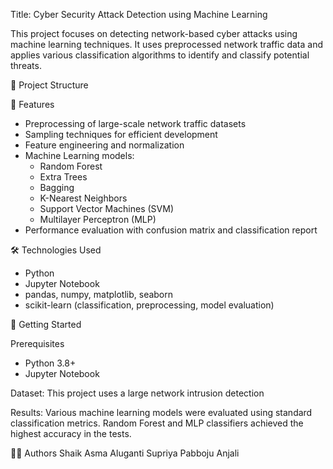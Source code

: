 Title: Cyber Security Attack Detection using Machine Learning

This project focuses on detecting network-based cyber attacks using machine learning techniques. It uses preprocessed network traffic data and applies various classification algorithms to identify and classify potential threats.

 📁 Project Structure

🧠 Features

- Preprocessing of large-scale network traffic datasets
- Sampling techniques for efficient development
- Feature engineering and normalization
- Machine Learning models:
  - Random Forest
  - Extra Trees
  - Bagging
  - K-Nearest Neighbors
  - Support Vector Machines (SVM)
  - Multilayer Perceptron (MLP)
- Performance evaluation with confusion matrix and classification report


🛠 Technologies Used

- Python
- Jupyter Notebook
- pandas, numpy, matplotlib, seaborn
- scikit-learn (classification, preprocessing, model evaluation)

🚀 Getting Started

 Prerequisites

- Python 3.8+
- Jupyter Notebook

Dataset:
This project uses a large network intrusion detection 

Results:
Various machine learning models were evaluated using standard classification metrics. Random Forest and MLP classifiers achieved the highest accuracy in the tests.

👩‍💻 Authors
Shaik Asma
Aluganti Supriya
Pabboju Anjali
